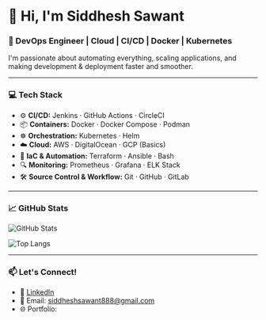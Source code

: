 # 👋 Hi, I'm Siddhesh Sawant  
### 🚀 DevOps Engineer | Cloud | CI/CD | Docker | Kubernetes

I'm passionate about automating everything, scaling applications, and making development & deployment faster and smoother.

---

### 💻 Tech Stack
- ⚙️ **CI/CD:** Jenkins · GitHub Actions · CircleCI
- 📦 **Containers:** Docker · Docker Compose · Podman
- ☸️ **Orchestration:** Kubernetes · Helm
- ☁️ **Cloud:** AWS · DigitalOcean · GCP (Basics)
- 📜 **IaC & Automation:** Terraform · Ansible · Bash
- 🔍 **Monitoring:** Prometheus · Grafana · ELK Stack
- 🛠️ **Source Control & Workflow:** Git · GitHub · GitLab

---

### 📈 GitHub Stats

![GitHub Stats](https://github-readme-stats.vercel.app/api?username=siddhesh-sawant&show_icons=true&theme=radical)

![Top Langs](https://github-readme-stats.vercel.app/api/top-langs/?username=siddhesh-sawant&layout=compact&theme=radical)

---

### 📫 Let's Connect!
- 💼 [LinkedIn]([https://www.linkedin.com/in/siddhesh-sawant](https://www.linkedin.com/in/siddhesh-sawant-37a919193/))
- 📧 Email: siddheshsawant888@gmail.com
- 🌐 Portfolio: 
